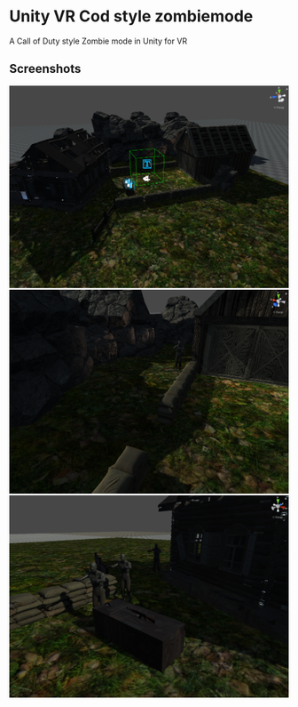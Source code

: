 # Unity VR Cod style zombiemode
A Call of Duty style Zombie mode in Unity for VR

## Screenshots
![Screenshot of the game](https://github.com/nietjoost/Unity-VR-Cod-style-zombiemode/blob/Master/Screenshots/Screenshot%201.PNG)
![Screenshot of the game](https://github.com/nietjoost/Unity-VR-Cod-style-zombiemode/blob/Master/Screenshots/Screenshot%202.PNG)
![Screenshot of the game](https://github.com/nietjoost/Unity-VR-Cod-style-zombiemode/blob/Master/Screenshots/Screenshot%203.PNG)